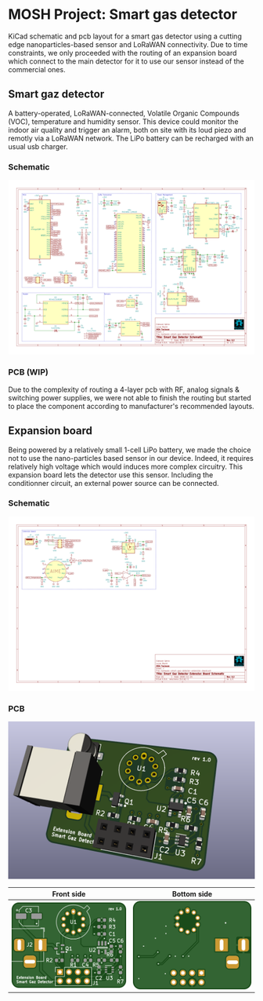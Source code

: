 # MOSH Project: Smart gas detector
KiCad schematic and pcb layout for a smart gas detector using a cutting edge nanoparticles-based sensor and LoRaWAN connectivity. Due to time constraints, we only proceeded with the routing of an expansion board which connect to the main detector for it to use our sensor instead of the commercial ones.

## Smart gaz detector
A battery-operated, LoRaWAN-connected, Volatile Organic Compounds (VOC), temperature and humidity sensor. This device could monitor the indoor air quality and trigger an alarm, both on site with its loud piezo and remotly via a LoRaWAN network. The LiPo battery can be recharged with an usual usb charger. 

### Schematic
![Extension board schematic](/docs/images/smart_gaz_detector_schematic.png)

### PCB (WIP)
Due to the complexity of routing a 4-layer pcb with RF, analog signals & switching power supplies, we were not able to finish the routing but started to place the component according to manufacturer's recommended layouts.

## Expansion board
Being powered by a relatively small 1-cell LiPo battery, we made the choice not to use the nano-particles based sensor in our device. Indeed, it requires relatively high voltage which would induces more complex circuitry. This expansion board lets the detector use this sensor. Including the conditionner circuit, an external power source can be connected.

### Schematic
![Extension board schematic](/docs/images/extension_board_schematic.png)

### PCB
![Extension board pcb front](/docs/images/extension_board_3d.png)

| Front side  | Bottom side |
| ------------- | ------------- |
![Extension board pcb front](/docs/images/extension_board_pcb_front.png) | ![Extension board pcb bottom](/docs/images/extension_board_pcb_bottom.png)


